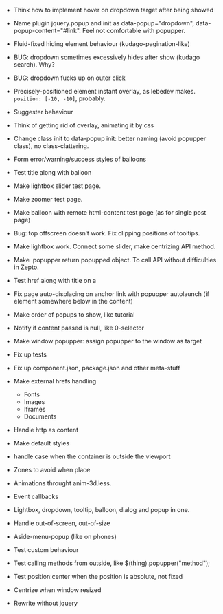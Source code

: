 * Think how to implement hover on dropdown target after being showed

* Name plugin jquery.popup and init as data-popup="dropdown", data-popup-content="#link". Feel not comfortable with popupper.

* Fluid-fixed hiding element behaviour (kudago-pagination-like)

* BUG: dropdown sometimes excessively hides after show (kudago search). Why?

* BUG: dropdown fucks up on outer click

* Precisely-positioned element instant overlay, as lebedev makes. `position: [-10, -10]`, probably.

* Suggester behaviour

* Think of getting rid of overlay, animating it by css

* Change class init to data-popup init: better naming (avoid popupper class), no class-clattering.

* Form error/warning/success styles of balloons

* Test title along with balloon

* Make lightbox slider test page.
* Make zoomer test page.
* Make balloon with remote html-content test page (as for single post page)

* Bug: top offscreen doesn’t work. Fix clipping positions of tooltips.

* Make lightbox work. Connect some slider, make centrizing API method.

* Make .popupper return popupped object. To call API without difficulties in Zepto.

* Test href along with title on a

* Fix page auto-displacing on anchor link with popupper autolaunch (if element somewhere below in the content)

* Make order of popups to show, like tutorial

* Notify if content passed is null, like 0-selector

* Make window popupper: assign popupper to the window as target

* Fix up tests
* Fix up component.json, package.json and other meta-stuff

* Make external hrefs handling
	* Fonts
	* Images
	* Iframes
	* Documents

* Handle http as content

* Make default styles

* handle case when the container is outside the viewport

* Zones to avoid when place

* Animations throught anim-3d.less.
* Event callbacks
* Lightbox, dropdown, tooltip, balloon, dialog and popup in one.

* Handle out-of-screen, out-of-size

* Aside-menu-popup (like on phones)

* Test custom behaviour

* Test calling methods from outside, like $(thing).popupper("method");

* Test position:center when the position is absolute, not fixed

* Centrize when window resized

* Rewrite without jquery